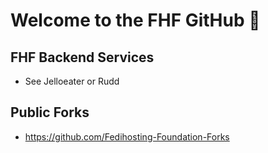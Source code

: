 # Welcome to the FHF GitHub 🙌

## FHF Backend Services

- See Jelloeater or Rudd

## Public Forks
- https://github.com/Fedihosting-Foundation-Forks
